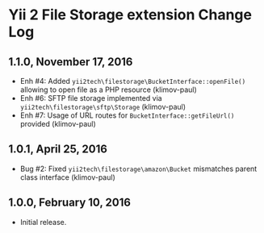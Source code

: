 Yii 2 File Storage extension Change Log
=======================================

1.1.0, November 17, 2016
------------------------

- Enh #4: Added `yii2tech\filestorage\BucketInterface::openFile()` allowing to open file as a PHP resource (klimov-paul)
- Enh #6: SFTP file storage implemented via `yii2tech\filestorage\sftp\Storage` (klimov-paul)
- Enh #7: Usage of URL routes for `BucketInterface::getFileUrl()` provided (klimov-paul)


1.0.1, April 25, 2016
---------------------

- Bug #2: Fixed `yii2tech\filestorage\amazon\Bucket` mismatches parent class interface (klimov-paul)


1.0.0, February 10, 2016
------------------------

- Initial release.
